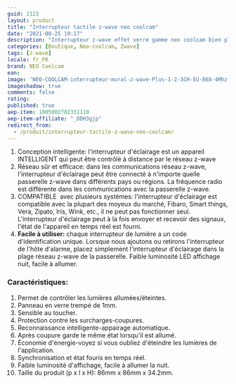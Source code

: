 ```yaml
---
guid: 2122
layout: product 
title: "Interrupteur tactile z-wave neo coolcam"
date: "2021-08-25 19:17"
description: "Interrupteur z-wave effet verre gamme neo coolcam bien placé qualité-prix"
categories: [Boutique, Neo-coolcam, Zwave]
tags: [z-wave]
locale: fr_FR
brand: NEO Coolcam
ean: 
image: 'NEO-COOLCAM-interrupteur-mural-z-wave-Plus-1-2-3CH-EU-868-4Mhz-domotique.jpg'
imageshadow: true
comments: false
rating:  
published: true
aep-item: 1005002782331110
aep-item-affiliate: "_DDH3gjp"
redirect_from: 
  - /produit/interrupteur-tactile-z-wave-neo-coolcam/
---
```



1. Conception intelligente: l'interrupteur d'éclairage est un appareil INTELLIGENT qui peut être contrôlé à distance par le réseau z-wave
2. Réseau sûr et efficace: dans les communications réseau z-wave, l'interrupteur d'éclairage peut être connecté à n'importe quelle passerelle z-wave dans différents pays ou régions. La fréquence radio est différente dans les communications avec la passerelle z-wave.
3. COMPATIBLE  avec plusieurs systèmes: l'interrupteur d'éclairage est compatible avec la plupart des moyeux du marché, Fibaro, Smart things, Vera, Zipato, Iris, Wink, etc., il ne peut pas fonctionner seul. L'interrupteur d'éclairage peut à la fois envoyer et recevoir des signaux, l'état de l'appareil en temps réel est fourni.
4. **Facile à utiliser:** chaque interrupteur de lumière a un code d'identification unique. Lorsque nous ajoutons ou retirons l'interrupteur de l'hôte d'alarme, placez simplement l'interrupteur d'éclairage dans la plage réseau z-wave de la passerelle. Faible luminosité LED affichage nuit, facile à allumer.

### Caractéristiques:

1. Permet de contrôler les lumières allumées/éteintes.
2. Panneau en verre trempé de 1mm.
3. Sensible au toucher.
4. Protection contre les surcharges-coupures.
5. Reconnaissance intelligente-appairage automatique.
6. Après coupure garde le même état lorsqu'il est allumé.
7. Économie d'énergie-voyez si vous oubliez d'éteindre les lumières de l'application.
8. Synchronisation et état fouris en temps réel.
9. Faible luminosité d'affichage, facile à allumer la nuit.
10. Taille du produit (p x l x H): 86mm x 86mm x 34.2mm.
